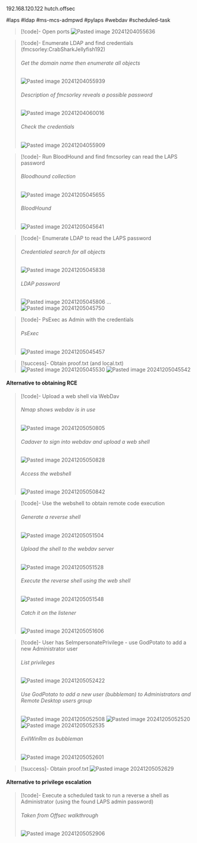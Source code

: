 192.168.120.122
hutch.offsec

#laps #ldap #ms-mcs-admpwd #pylaps #webdav #scheduled-task 

>[!code]- Open ports
>![Pasted image 20241204055636](/Images/Pasted%20image%2020241204055636.png)

>[!code]- Enumerate LDAP and find credentials (fmcsorley:CrabSharkJellyfish192)
>###### Get the domain name then enumerate all objects
>![Pasted image 20241204055939](/Images/Pasted%20image%2020241204055939.png)
>###### Description of fmcsorley reveals a possible password
>![Pasted image 20241204060016](/Images/Pasted%20image%2020241204060016.png)
>###### Check the credentials
>![Pasted image 20241204055909](/Images/Pasted%20image%2020241204055909.png)

>[!code]- Run BloodHound and find fmcsorley can read the LAPS password
>###### Bloodhound collection
>![Pasted image 20241205045655](/Images/Pasted%20image%2020241205045655.png)
>###### BloodHound
>![Pasted image 20241205045641](/Images/Pasted%20image%2020241205045641.png)

>[!code]- Enumerate LDAP to read the LAPS password
>###### Credentialed search for all objects
>![Pasted image 20241205045838](/Images/Pasted%20image%2020241205045838.png)
>###### LDAP password
>![Pasted image 20241205045806](/Images/Pasted%20image%2020241205045806.png)
>...
>![Pasted image 20241205045750](/Images/Pasted%20image%2020241205045750.png)

>[!code]- PsExec as Admin with the credentials
>###### PsExec
>![Pasted image 20241205045457](/Images/Pasted%20image%2020241205045457.png)

>[!success]- Obtain proof.txt (and local.txt)
>![Pasted image 20241205045530](/Images/Pasted%20image%2020241205045530.png)
>![Pasted image 20241205045542](/Images/Pasted%20image%2020241205045542.png)
#### Alternative to obtaining RCE

>[!code]- Upload a web shell via WebDav
>###### Nmap shows webdav is in use
> ![Pasted image 20241205050805](/Images/Pasted%20image%2020241205050805.png)
> ###### Cadaver to sign into webdav and upload a web shell
> ![Pasted image 20241205050828](/Images/Pasted%20image%2020241205050828.png)
> ###### Access the webshell
> ![Pasted image 20241205050842](/Images/Pasted%20image%2020241205050842.png)

>[!code]- Use the webshell to obtain remote code execution
>###### Generate a reverse shell
>![Pasted image 20241205051504](/Images/Pasted%20image%2020241205051504.png)
>###### Upload the shell to the webdav server
>![Pasted image 20241205051528](/Images/Pasted%20image%2020241205051528.png)
>###### Execute the reverse shell using the web shell
>![Pasted image 20241205051548](/Images/Pasted%20image%2020241205051548.png)
>###### Catch it on the listener
>![Pasted image 20241205051606](/Images/Pasted%20image%2020241205051606.png)

>[!code]- User has SeImpersonatePrivilege - use GodPotato to add a new Administrator user
>###### List privileges
>![Pasted image 20241205052422](/Images/Pasted%20image%2020241205052422.png)
>###### Use GodPotato to add a new user (bubbleman) to Administrators and Remote Desktop users group
>![Pasted image 20241205052508](/Images/Pasted%20image%2020241205052508.png)
>![Pasted image 20241205052520](/Images/Pasted%20image%2020241205052520.png)
>![Pasted image 20241205052535](/Images/Pasted%20image%2020241205052535.png)
>###### EvilWinRm as bubbleman
>![Pasted image 20241205052601](/Images/Pasted%20image%2020241205052601.png)

>[!success]- Obtain proof.txt
>![Pasted image 20241205052629](/Images/Pasted%20image%2020241205052629.png)
#### Alternative to privilege escalation

>[!code]- Execute a scheduled task to run a reverse a shell as Administrator (using the found LAPS admin password)
>###### Taken from Offsec walkthrough
>![Pasted image 20241205052906](/Images/Pasted%20image%2020241205052906.png)

